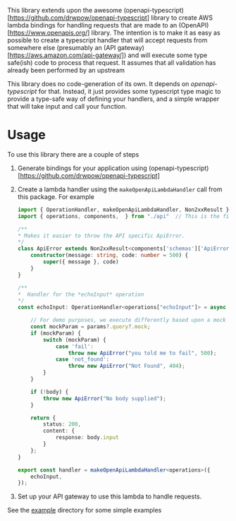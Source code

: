 This library extends upon the awesome (openapi-typescript)[https://github.com/drwpow/openapi-typescript] library to create AWS lambda bindings for handling requests that are made to an (OpenAPI)[https://www.openapis.org/] library. The intention is to make it as easy as possible to create a typescript handler that will accept requests from somewhere else (presumably an (API gateway)[https://aws.amazon.com/api-gateway/]) and will execute some type safe(ish) code to process that request.  It assumes that all validation has already been performed by an upstream 

This library does no code-generation of its own.  It depends on *openapi-typescript* for that. Instead, it just provides some typescript type magic to provide a type-safe way of defining your handlers, and a simple wrapper that will take input and call your function.


# Usage

To use this library there are a couple of steps

1. Generate bindings for your application using (openapi-typescript)[https://github.com/drwpow/openapi-typescript]
1. Create a lambda handler using the `makeOpenApiLambdaHandler` call from this package.  For example

    ```typescript
    import { OperationHandler, makeOpenApiLambdaHandler, Non2xxResult } from "openapi-typescript-aws-handler"
    import { operations, components,  } from "./api"  // This is the file you generated using openapi-typescript

    /**
    * Makes it easier to throw the API specific ApiError.
    */
    class ApiError extends Non2xxResult<components['schemas']['ApiError']> {
        constructor(message: string, code: number = 500) {
            super({ message }, code)
        }
    }

    /**
    *  Handler for the *echoInput* operation
    */
    const echoInput: OperationHandler<operations["echoInput"]> = async ({ body, params }) => {

        // For demo purposes, we execute differently based upon a mock query parameter passed in
        const mockParam = params?.query?.mock;
        if (mockParam) {
            switch (mockParam) {
                case 'fail':
                    throw new ApiError("you told me to fail", 500);
                case 'not_found':
                    throw new ApiError("Not Found", 404);
            }
        }

        if (!body) {
            throw new ApiError("No body supplied");
        }

        return {
            status: 200,
            content: {
                response: body.input
            }
        };
    }

    export const handler = makeOpenApiLambdaHandler<operations>({
        echoInput,
    });
    ```
1. Set up your API gateway to use this lambda to handle requests. 



See the [example](example) directory for some simple examples